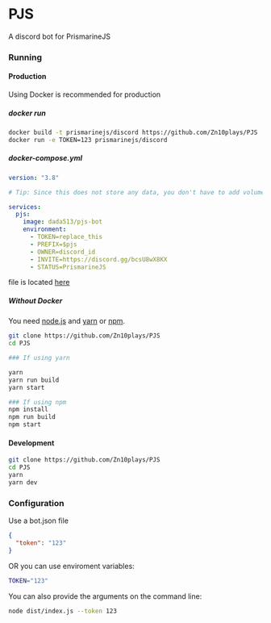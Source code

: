 # PJS

A discord bot for PrismarineJS

### Running

#### Production

Using Docker is recommended for production

##### docker run

```sh
docker build -t prismarinejs/discord https://github.com/Zn10plays/PJS
docker run -e TOKEN=123 prismarinejs/discord
```

##### docker-compose.yml

```yml
version: "3.8"

# Tip: Since this does not store any data, you don't have to add volumes

services:
  pjs:
    image: dada513/pjs-bot
    environment:
      - TOKEN=replace_this
      - PREFIX=$pjs
      - OWNER=discord_id
      - INVITE=https://discord.gg/bcsU8wX8KX
      - STATUS=PrismarineJS
```

file is located [here](./docker-compose.yml)

##### Without Docker

You need [node.js](https://nodejs.org) and [yarn](https://yarnpkg.com/getting-started/install) or [npm](https://npmjs.com).

```sh
git clone https://github.com/Zn10plays/PJS
cd PJS

### If using yarn

yarn
yarn run build
yarn start

### If using npm
npm install
npm run build
npm start
```

#### Development

```sh
git clone https://github.com/Zn10plays/PJS
cd PJS
yarn
yarn dev
```

### Configuration

Use a bot.json file

```json
{
  "token": "123"
}
```

OR you can use enviroment variables:

```sh
TOKEN="123"
```

You can also provide the arguments on the command line:

```sh
node dist/index.js --token 123
```
